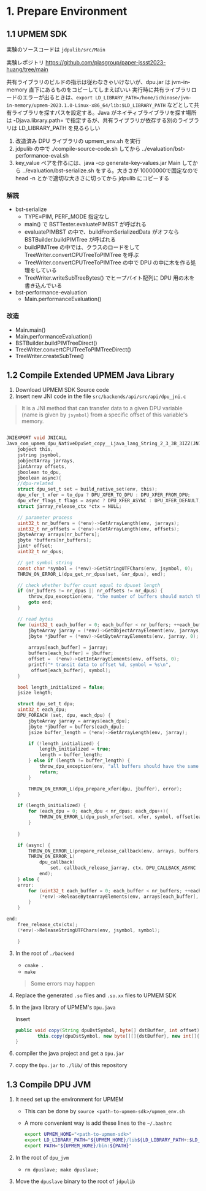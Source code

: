 # 1. Prepare Environment

## 1.1 UPMEM SDK


実験のソースコードは `jdpulib/src/Main`

実験レポジトリ https://github.com/plasgroup/paper-jssst2023-huang/tree/main

共有ライブラリのビルドの指示は従わなきゃいけないが、dpu.jar は jvm-in-memory 直下にあるものをコピーしてしまえばいい
実行時に共有ライブラリロードのエラーが出るときは、`export LD_LIBRARY_PATH=/home/ichinose/jvm-in-memory/upmem-2023.1.0-Linux-x86_64/lib:$LD_LIBRARY_PATH`
などとして共有ライブラリを探すパスを設定する。Java がネイティブライブラリを探す場所は -Djava.library.path= で指定するが、共有ライブラリが依存する別のライブラリは LD_LIBRARY_PATH を見るらしい

1. 改造済み DPU ライブラリの upmem_env.sh を実行
2. jdpulib の中で ./compile-source-code.sh してから ../evaluation/bst-performance-eval.sh
3. key_value ペアを作るには、java -cp generate-key-values.jar Main してから ../evaluation/bst-serialize.sh をする。大きさが 10000000で固定なので head -n とかで適切な大きさに切ってから jdpulib にコピーする

### 解読
- bst-serialize
  - TYPE=PIM, PERF_MODE 指定なし
  - main() で BSTTester.evaluatePIMBST が呼ばれる
  - evaluatePIMBST の中で、buildFromSerializedData がオフなら BSTBuilder.buildPIMTree が呼ばれる
  - buildPIMTree の中では、クラスのロードをして TreeWriter.convertCPUTreeToPIMTree を呼ぶ
  - TreeWriter.convertCPUTreeToPIMTree の中で DPU の中に木を作る処理をしている
  - TreeWriter.writeSubTreeBytes() でヒープバイト配列に DPU 用の木を書き込んでいる
- bst-performance-evaluation
  - Main.performanceEvaluation()

### 改造
- Main.main()
- Main.performanceEvaluation()
- BSTBuilder.buildPIMTreeDirect()
- TreeWriter.convertCPUTreeToPIMTreeDirect()
- TreeWriter.createSubTree()

## 1.2 Compile Extended UPMEM Java Library

1.  Download UPMEM SDK Source code
2. Insert new JNI code in the file `src/backends/api/src/api/dpu_jni.c`

> It is a JNI method that can transfer data to a given DPU variable (name is given by `jsymbol`) from a specific offset of this variable's memory.

``` c

JNIEXPORT void JNICALL
Java_com_upmem_dpu_NativeDpuSet_copy__Ljava_lang_String_2_3_3B_3IZZ(JNIEnv *env,
    jobject this,
    jstring jsymbol,
    jobjectArray jarrays, 
    jintArray offsets, 
    jboolean to_dpu,
    jboolean async){
    //dpu-related
    struct dpu_set_t set = build_native_set(env, this);
    dpu_xfer_t xfer = to_dpu ? DPU_XFER_TO_DPU : DPU_XFER_FROM_DPU;
    dpu_xfer_flags_t flags = async ? DPU_XFER_ASYNC : DPU_XFER_DEFAULT;
    struct jarray_release_ctx *ctx = NULL;

    // parameter process
    uint32_t nr_buffers = (*env)->GetArrayLength(env, jarrays);
    uint32_t nr_offsets = (*env)->GetArrayLength(env, offsets);
    jbyteArray arrays[nr_buffers];
    jbyte *buffers[nr_buffers];
    jint* offset;
    uint32_t nr_dpus;

    // get symbol string
    const char *symbol = (*env)->GetStringUTFChars(env, jsymbol, 0);
    THROW_ON_ERROR_L(dpu_get_nr_dpus(set, &nr_dpus), end);

    // check whether buffer count equal to dpuset length
    if (nr_buffers != nr_dpus || nr_offsets != nr_dpus) {
        throw_dpu_exception(env, "the number of buffers should match the numer of DPUs");
        goto end;
    }

    // read bytes
    for (uint32_t each_buffer = 0; each_buffer < nr_buffers; ++each_buffer) {
        jbyteArray jarray = (*env)->GetObjectArrayElement(env, jarrays, each_buffer);
        jbyte *jbuffer = (*env)->GetByteArrayElements(env, jarray, 0);
       
        arrays[each_buffer] = jarray;
        buffers[each_buffer] = jbuffer;
        offset =  (*env)->GetIntArrayElements(env, offsets, 0);
        printf("* transit data to offset %d, symbol = %s\n",
         offset[each_buffer], symbol);
    }

    bool length_initialized = false;
    jsize length;

    struct dpu_set_t dpu;
    uint32_t each_dpu;
    DPU_FOREACH (set, dpu, each_dpu) {
        jbyteArray jarray = arrays[each_dpu];
        jbyte *jbuffer = buffers[each_dpu];
        jsize buffer_length = (*env)->GetArrayLength(env, jarray);

        if (!length_initialized) {
            length_initialized = true;
            length = buffer_length;
        } else if (length != buffer_length) {
            throw_dpu_exception(env, "all buffers should have the same length");
            return;
        }

        THROW_ON_ERROR_L(dpu_prepare_xfer(dpu, jbuffer), error);
    }

    if (length_initialized) {
        for (each_dpu = 0; each_dpu < nr_dpus; each_dpu++){
            THROW_ON_ERROR_L(dpu_push_xfer(set, xfer, symbol, offset[each_dpu], length, flags), error);
        }
        
    }

    if (async) {
        THROW_ON_ERROR_L(prepare_release_callback(env, arrays, buffers, nr_buffers, &ctx), end);
        THROW_ON_ERROR_L(
            dpu_callback(
                set, callback_release_jarray, ctx, DPU_CALLBACK_ASYNC | DPU_CALLBACK_NONBLOCKING | DPU_CALLBACK_SINGLE_CALL),
            end);
    } else {
    error:
        for (uint32_t each_buffer = 0; each_buffer < nr_buffers; ++each_buffer) {
            (*env)->ReleaseByteArrayElements(env, arrays[each_buffer], buffers[each_buffer], 0);
        }
    }

end:
    free_release_ctx(ctx);
    (*env)->ReleaseStringUTFChars(env, jsymbol, symbol);

    }
```

3. In the root of `./backend`

   + `cmake .`
   + `make`

   > Some errors may happen

4. Replace the generated `.so` files and `.so.xx` files to UPMEM SDK

5. In the java library of UPMEM's `Dpu.java`

   Insert

   ``` java
   public void copy(String dpuDstSymbol, byte[] dstBuffer, int offset) throws DpuException {
           this.copy(dpuDstSymbol, new byte[][]{dstBuffer}, new int[]{offset});
   }
   ```

6. compiler the java project and get a `Dpu.jar`

7. copy the `Dpu.jar` to `./lib/` of this repository



## 1.3 Compile DPU JVM

1. It need set up the environment for UPMEM

   + This can be done by `source <path-to-upmem-sdk>/upmem_env.sh`

   + A more convenient way is add these lines to the  `~/.bashrc`

     ``` bash
     export UPMEM_HOME="<path-to-upmem-sdk>"
     export LD_LIBRARY_PATH="${UPMEM_HOME}/lib${LD_LIBRARY_PATH+:$LD_LIBRARY_PATH}"
     export PATH="${UPMEM_HOME}/bin:${PATH}"
     ```

2. In the root of `dpu_jvm`
   + `rm dpuslave; make dpuslave;`
3. Move the `dpuslave` binary to the root of `jdpulib`





